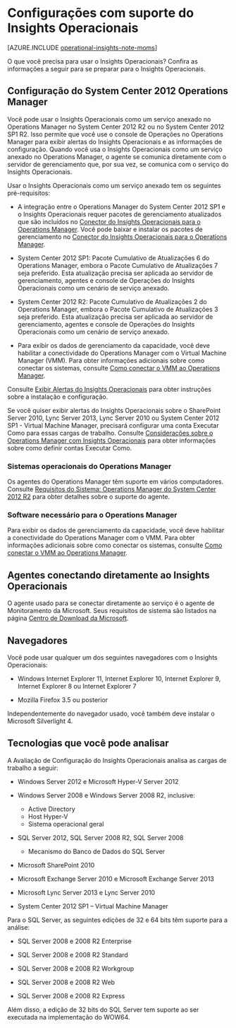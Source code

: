 <properties
   pageTitle="Configurações com suporte do Insights Operacionais"
   description="Saiba mais sobre as configurações necessárias do Insights Operacionais"
   services="operational-insights"
   documentationCenter=""
   authors="bandersmsft"
   manager="jwhit"
   editor="tysonn" />
<tags
   ms.service="operational-insights"
   ms.devlang="na"
   ms.topic="article"
   ms.tgt_pltfrm="na"
   ms.workload="na"
   ms.date="07/02/2015"
   ms.author="banders" />

# Configurações com suporte do Insights Operacionais

[AZURE.INCLUDE [operational-insights-note-moms](../../includes/operational-insights-note-moms.md)]

O que você precisa para usar o Insights Operacionais? Confira as informações a seguir para se preparar para o Insights Operacionais.


## Configuração do System Center 2012 Operations Manager

Você pode usar o Insights Operacionais como um serviço anexado no Operations Manager no System Center 2012 R2 ou no System Center 2012 SP1 R2. Isso permite que você use o console de Operações no Operations Manager para exibir alertas do Insights Operacionais e as informações de configuração. Quando você usa o Insights Operacionais como um serviço anexado no Operations Manager, o agente se comunica diretamente com o servidor de gerenciamento que, por sua vez, se comunica com o serviço do Insights Operacionais.

Usar o Insights Operacionais como um serviço anexado tem os seguintes pré-requisitos:


- A integração entre o Operations Manager do System Center 2012 SP1 e o Insights Operacionais requer pacotes de gerenciamento atualizados que são incluídos no [Conector do Insights Operacionais para o Operations Manager](https://www.microsoft.com/pt-br/download/details.aspx?id=38199). Você pode baixar e instalar os pacotes de gerenciamento no [Conector do Insights Operacionais para o Operations Manager](https://www.microsoft.com/pt-br/download/details.aspx?id=38199).

- System Center 2012 SP1: Pacote Cumulativo de Atualizações 6 do Operations Manager, embora o Pacote Cumulativo de Atualizações 7 seja preferido. Esta atualização precisa ser aplicada ao servidor de gerenciamento, agentes e console de Operações do Insights Operacionais como um cenário de serviço anexado.

- System Center 2012 R2: Pacote Cumulativo de Atualizações 2 do Operations Manager, embora o Pacote Cumulativo de Atualizações 3 seja preferido. Esta atualização precisa ser aplicada ao servidor de gerenciamento, agentes e console de Operações do Insights Operacionais como um cenário de serviço anexado.

- Para exibir os dados de gerenciamento da capacidade, você deve habilitar a conectividade do Operations Manager com o Virtual Machine Manager (VMM). Para obter informações adicionais sobre como conectar os sistemas, consulte [Como conectar o VMM ao Operations Manager](https://technet.microsoft.com/pt-br/library/hh882396.aspx).

Consulte [Exibir Alertas do Insights Operacionais](http://go.microsoft.com/fwlink/?LinkID=293793) para obter instruções sobre a instalação e configuração.

Se você quiser exibir alertas do Insights Operacionais sobre o SharePoint Server 2010, Lync Server 2013, Lync Server 2010 ou System Center 2012 SP1 - Virtual Machine Manager, precisará configurar uma conta Executar Como para essas cargas de trabalho. Consulte [Considerações sobre o Operations Manager com Insights Operacionais](operational-insights-operations-manager.md) para obter informações sobre como definir contas Executar Como.


### Sistemas operacionais do Operations Manager

Os agentes do Operations Manager têm suporte em vários computadores. Consulte [Requisitos do Sistema: Operations Manager do System Center 2012 R2](https://technet.microsoft.com/library/dn249696.aspx) para obter detalhes sobre o suporte do agente.

### Software necessário para o Operations Manager

Para exibir os dados de gerenciamento da capacidade, você deve habilitar a conectividade do Operations Manager com o VMM. Para obter informações adicionais sobre como conectar os sistemas, consulte [Como conectar o VMM ao Operations Manager](https://technet.microsoft.com/pt-br/library/hh882396.aspx).

## Agentes conectando diretamente ao Insights Operacionais

O agente usado para se conectar diretamente ao serviço é o agente de Monitoramento da Microsoft. Seus requisitos de sistema são listados na página [Centro de Download da Microsoft](https://www.microsoft.com/pt-br/download/details.aspx?id=40316&e6b34bbe-475b-1abd-2c51-b5034bcdd6d2=True).

## Navegadores

Você pode usar qualquer um dos seguintes navegadores com o Insights Operacionais:

- Windows Internet Explorer 11, Internet Explorer 10, Internet Explorer 9, Internet Explorer 8 ou Internet Explorer 7

- Mozilla Firefox 3.5 ou posterior

Independentemente do navegador usado, você também deve instalar o Microsoft Silverlight 4.

## Tecnologias que você pode analisar

A Avaliação de Configuração do Insights Operacionais analisa as cargas de trabalho a seguir:

- Windows Server 2012 e Microsoft Hyper-V Server 2012

- Windows Server 2008 e Windows Server 2008 R2, inclusive:
    - Active Directory
	- Host Hyper-V
	- Sistema operacional geral

- SQL Server 2012, SQL Server 2008 R2, SQL Server 2008
    - Mecanismo do Banco de Dados do SQL Server

- Microsoft SharePoint 2010

- Microsoft Exchange Server 2010 e Microsoft Exchange Server 2013

- Microsoft Lync Server 2013 e Lync Server 2010

- System Center 2012 SP1 – Virtual Machine Manager

Para o SQL Server, as seguintes edições de 32 e 64 bits têm suporte para a análise:

- SQL Server 2008 e 2008 R2 Enterprise

- SQL Server 2008 e 2008 R2 Standard

- SQL Server 2008 e 2008 R2 Workgroup

- SQL Server 2008 e 2008 R2 Web

- SQL Server 2008 e 2008 R2 Express

Além disso, a edição de 32 bits do SQL Server tem suporte ao ser executada na implementação do WOW64.

<!---HONumber=July15_HO2-->